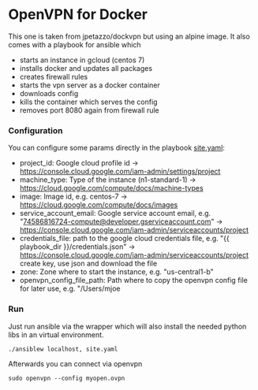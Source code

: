 # OpenVPN for Docker

This one is taken from jpetazzo/dockvpn but using an alpine image. It also comes with a playbook for
ansible which

* starts an instance in gcloud (centos 7)
* installs docker and updates all packages
* creates firewall rules
* starts the vpn server as a docker container
* downloads config
* kills the container which serves the config
* removes port 8080 again from firewall rule

### Configuration

You can configure some params directly in the playbook [site.yaml](site.yaml):

* project_id: Google cloud profile id -> https://console.cloud.google.com/iam-admin/settings/project
* machine_type: Type of the instance (n1-standard-1) -> https://cloud.google.com/compute/docs/machine-types
* image: Image id, e.g. centos-7 -> https://cloud.google.com/compute/docs/images
* service_account_email: Google service account email, e.g. "74586816724-compute@developer.gserviceaccount.com" -> https://console.cloud.google.com/iam-admin/serviceaccounts/project
* credentials_file: path to the google cloud credentials file, e.g. "{{ playbook_dir }}/credentials.json" -> https://console.cloud.google.com/iam-admin/serviceaccounts/project create key, use json and download the file
* zone: Zone where to start the instance, e.g. "us-central1-b"
* openvpn_config_file_path: Path where to copy the openvpn config file for later use, e.g. "/Users/mjoe

### Run
Just run ansible via the wrapper which will also install the needed python libs in an virtual environment.
```
./ansiblew localhost, site.yaml
```

Afterwards you can connect via openvpn

```
sudo openvpn --config myopen.ovpn
```
